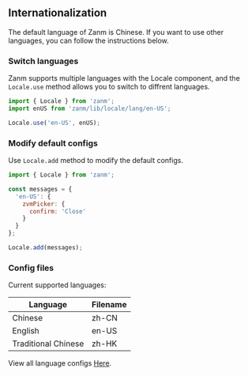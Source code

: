 ## Internationalization
The default language of Zanm is Chinese. If you want to use other languages, you can follow the instructions below.

### Switch languages
Zanm supports multiple languages with the Locale component, and the `Locale.use` method allows you to switch to diffrent languages.

```js
import { Locale } from 'zanm';
import enUS from 'zanm/lib/locale/lang/en-US';

Locale.use('en-US', enUS);
```

### Modify default configs
Use `Locale.add` method to modify the default configs.

```js
import { Locale } from 'zanm';

const messages = {
  'en-US': {
    zvmPicker: {
      confirm: 'Close'
    }
  }
};

Locale.add(messages);
```

### Config files
Current supported languages:

| Language | Filename |
|-----------|-----------|
| Chinese | zh-CN |
| English | en-US |
| Traditional Chinese | zh-HK |

View all language configs [Here](https://github.com/meitianyitan/zanm/tree/master/packages/locale/lang).
